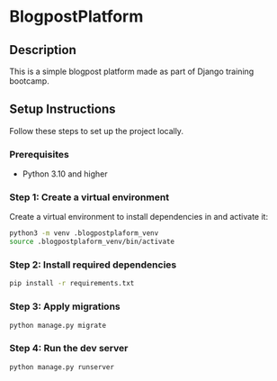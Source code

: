 # BlogpostPlatform

## Description

This is a simple blogpost platform made as part of Django training bootcamp.

## Setup Instructions

Follow these steps to set up the project locally.

### Prerequisites

- Python 3.10 and higher

### Step 1: Create a virtual environment

Create a virtual environment to install dependencies in and activate it:

```bash
python3 -m venv .blogpostplaform_venv
source .blogpostplaform_venv/bin/activate
```

### Step 2: Install required dependencies

```bash
pip install -r requirements.txt
```

### Step 3: Apply migrations

```bash
python manage.py migrate
```

### Step 4: Run the dev server

```bash
python manage.py runserver
```